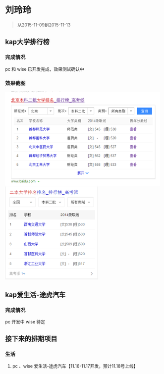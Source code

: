 # 刘玲玲

> 从2015-11-09到2015-11-13

## kap大学排行榜

### 完成情况

pc 和 wise 已开发完成，效果测试确认中 

### 效果截图

<img width="500" src="img/v_liulingling/pc.png">
<img width="300" src="img/v_liulingling/wise.png">

## kap爱生活-途虎汽车

### 完成情况

pc 开发中
wise 待定



## 接下来的排期项目

### 生活
1. pc 、wise 爱生活-途虎汽车【11.16-11.17开发，预计11.18号上线】


